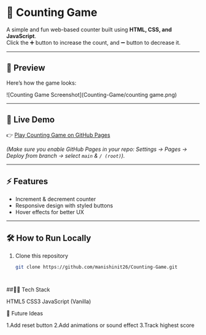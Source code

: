 # 🧮 Counting Game  

A simple and fun web-based counter built using **HTML, CSS, and JavaScript**.  
Click the ➕ button to increase the count, and ➖ button to decrease it.  

---

## 📸 Preview  

Here’s how the game looks:  

![Counting Game Screenshot](Counting-Game/counting game.png)  

---

## 🚀 Live Demo  

👉 [Play Counting Game on GitHub Pages](https://manishinit26.github.io/Counting-Game/)  

*(Make sure you enable GitHub Pages in your repo: Settings → Pages → Deploy from branch → select `main` & `/ (root)`).*  

---

## ⚡ Features  

- Increment & decrement counter  
- Responsive design with styled buttons  
- Hover effects for better UX  

---

## 🛠️ How to Run Locally  

1. Clone this repository  
   ```bash
   git clone https://github.com/manishinit26/Counting-Game.git




##👨‍💻 Tech Stack

HTML5
CSS3
JavaScript (Vanilla)

🎯 Future Ideas

1.Add reset button
2.Add animations or sound effect
3.Track highest score
